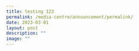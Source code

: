 ```yaml
---
title: testing 123
permalink: /media-centre/announcement/permalink/
date: 2023-03-01
layout: post
description: ""
image: ""
---
```

